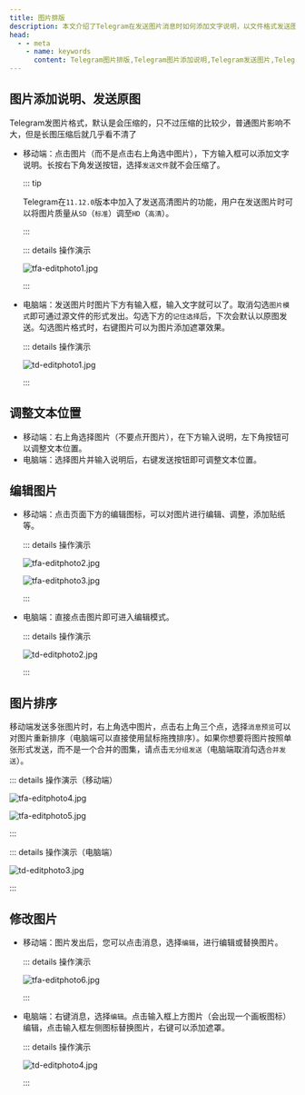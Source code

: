 ```yaml
---
title: 图片排版
description: 本文介绍了Telegram在发送图片消息时如何添加文字说明，以文件格式发送图片，调整文本位置，编辑图片样式，以及对图片重新排序。
head:
  - - meta
    - name: keywords
      content: Telegram图片排版,Telegram图片添加说明,Telegram发送图片,Telegram发送原图,Telegram编辑图片,Telegram图片排序,TG图片排版,TG图片添加说明,TG发送图片,TG发送原图,TG编辑图片,TG图片排序,电报图片添加说明,电报发送图片,电报发送原图,电报编辑图片,电报图片排序
---
```


## 图片添加说明、发送原图

Telegram发图片格式，默认是会压缩的，只不过压缩的比较少，普通图片影响不大，但是长图压缩后就几乎看不清了

- 移动端：点击图片（而不是点击右上角选中图片），下方输入框可以添加文字说明。长按右下角发送按钮，选择`发送文件`就不会压缩了。

  ::: tip

  Telegram在`11.12.0`版本中加入了发送高清图片的功能，用户在发送图片时可以将图片质量从`SD`（`标准`）调至`HD`（`高清`）。

  :::

  ::: details 操作演示

  ![tfa-editphoto1.jpg](https://cdn.jsdelivr.net/gh/tgwiki//images/tfa/editphoto1.jpg)

  :::

- 电脑端：发送图片时图片下方有输入框，输入文字就可以了。取消勾选`图片模式`即可通过源文件的形式发出。勾选下方的`记住选择`后，下次会默认以原图发送。勾选图片格式时，右键图片可以为图片添加遮罩效果。

  ::: details 操作演示

  ![td-editphoto1.jpg](https://cdn.jsdelivr.net/gh/tgwiki//images/td/editphoto1.jpg)

  :::

## 调整文本位置

- 移动端：右上角选择图片（不要点开图片），在下方输入说明，左下角按钮可以调整文本位置。
- 电脑端：选择图片并输入说明后，右键发送按钮即可调整文本位置。

## 编辑图片

- 移动端：点击页面下方的编辑图标，可以对图片进行编辑、调整，添加贴纸等。

  ::: details 操作演示

  ![tfa-editphoto2.jpg](https://cdn.jsdelivr.net/gh/tgwiki//images/tfa/editphoto2.jpg)

  ![tfa-editphoto3.jpg](https://cdn.jsdelivr.net/gh/tgwiki//images/tfa/editphoto3.jpg)

  :::

- 电脑端：直接点击图片即可进入编辑模式。

  ::: details 操作演示

  ![td-editphoto2.jpg](https://cdn.jsdelivr.net/gh/tgwiki//images/td/editphoto2.jpg)

  :::

## 图片排序

移动端发送多张图片时，右上角选中图片，点击右上角三个点，选择`消息预览`可以对图片重新排序（电脑端可以直接使用鼠标拖拽排序）。如果你想要将图片按照单张形式发送，而不是一个合并的图集，请点击`无分组发送`（电脑端取消勾选`合并发送`）。

::: details 操作演示（移动端）

![tfa-editphoto4.jpg](https://cdn.jsdelivr.net/gh/tgwiki//images/tfa/editphoto4.jpg)

![tfa-editphoto5.jpg](https://cdn.jsdelivr.net/gh/tgwiki//images/tfa/editphoto5.jpg)

:::

::: details 操作演示（电脑端）

![td-editphoto3.jpg](https://cdn.jsdelivr.net/gh/tgwiki//images/td/editphoto3.jpg)

:::

## 修改图片

- 移动端：图片发出后，您可以点击消息，选择`编辑`，进行编辑或替换图片。

  ::: details 操作演示

  ![tfa-editphoto6.jpg](https://cdn.jsdelivr.net/gh/tgwiki//images/tfa/editphoto6.jpg)

  :::

- 电脑端：右键消息，选择`编辑`。点击输入框上方图片（会出现一个画板图标）编辑，点击输入框左侧图标替换图片，右键可以添加遮罩。

  ::: details 操作演示

  ![td-editphoto4.jpg](https://cdn.jsdelivr.net/gh/tgwiki//images/td/editphoto4.jpg)

  :::
